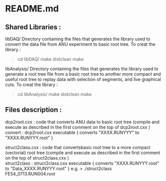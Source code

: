 
README.md
=========

Shared Libraries : 
-------------------
libDAQ/
Directory containing the files that generates the library used to convert the data file from ANU experiment to basic root tree.
To creat the library : 
> cd libDAQ/
> make distclean
> make

libAnalysis/
Directory containing the files that generates the library used to generate a root tree file from a basic root tree 
to another more compact and useful root tree to replay data with selection of segments, and live graphical cuts.
To creat the library : 
> cd libAnalysis/
> make distclean
> make

Files description : 
-------------------
dcp2root.cxx : code that converts ANU data to basic root tree  (compile and execute as described in the first comment on the top of dcp2root.cxx )
convert      : dcp2root.cxx  executable { converts "XXXX.RUNYYY" to "XXXX.RUNYYY.root" }

struct2class.cxx  : code that convertsbasic root tree to a more compact (vectorial) root tree (compile and execute as described in the first comment on the top of struct2class.cxx )  
struct2class      : struct2class.cxx  executable { converts "XXXX.RUNYYY.root" to "Data_XXXX.RUNYYY.root" }
                    e.g. > ./struct2class  FE54_0713.RUN004.root
